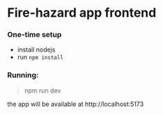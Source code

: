 # Fire-hazard app frontend

### One-time setup

- install nodejs
- run `npm install`

### Running:

> npm run dev

the app will be available at http://localhost:5173